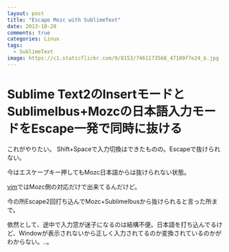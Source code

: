 ```yaml
---
layout: post
title: "Escape Mozc with SublimeText"
date: 2013-10-28
comments: true
categories: Linux
tags: 
  - SublimeText
image: https://c1.staticflickr.com/9/8153/7461173568_47109f7e24_b.jpg
---
```


# Sublime Text2のInsertモードとSublimeIbus+Mozcの日本語入力モードをEscape一発で同時に抜ける

これがやりたい。
Shift+Spaceで入力切換はできたものの。Escapeで抜けられない。
<!-- more -->
今はエスケープキー押してもMozc日本語からは抜けられない状態。

[vim](http://qiita.com/iberianpig@github/items/0cc4269b83f675ccc54b)ではMozc側の対応だけで出来てるんだけど。

今の所Escape2回打ち込んでMozc+SublimeIbusから抜けられると言った所まで。

依然として、途中で入力窓が迷子になるのは結構不便。日本語を打ち込んでるけど、Windowが表示されないから正しく入力されてるのか変換されているのかがわからない。..。
